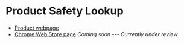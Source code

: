 # Product Safety Lookup

* [Product webpage](https://aim2120.github.io/product_safety_lookup.html)
* [Chrome Web Store page](https://chrome.google.com/webstore/detail/product-safety-lookup/mhajjdhiblfpdiijjmpiehbgpkkbahdo) *Coming soon --- Currently under review*
